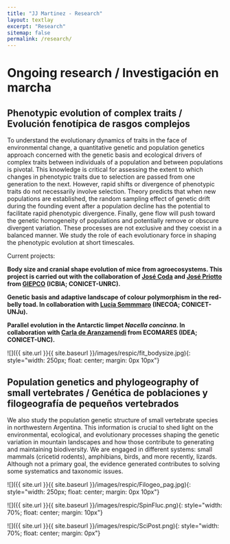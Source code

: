 ```yaml
---
title: "JJ Martinez - Research"
layout: textlay
excerpt: "Research"
sitemap: false
permalink: /research/
---
```


# Ongoing research / Investigación en marcha

## Phenotypic evolution of complex traits / Evolución fenotípica de rasgos complejos

To understand the evolutionary dynamics of traits in the face of environmental change, a quantitative genetic and population genetics approach concerned with the genetic basis and ecological drivers of complex traits between individuals of a population and between populations is pivotal. This knowledge is critical for assessing the extent to which changes in phenotypic traits due to selection are passed from one generation to the next. However, rapid shifts or divergence of phenotypic traits do not necessarily involve selection. Theory predicts that when new populations are established, the random sampling effect of genetic drift during the founding event after a population decline has the potential to facilitate rapid phenotypic divergence. Finally, gene flow will push toward the genetic homogeneity of populations and potentially remove or obscure divergent variation. These processes are not exclusive and they coexist in a balanced manner. We study the role of each evolutionary force in shaping the phenotypic evolution at short timescales.

Current projects:

**Body size and cranial shape evolution of mice from agroecosystems. This project is carried out with the collaboration of [José Coda](https://www.researchgate.net/profile/Jose-Coda) and [José Priotto](https://www.researchgate.net/profile/Jose-Priotto) from [GIEPCO](https://giepcounrc.wixsite.com/giepco?lang=en) (ICBIA; CONICET-UNRC).**

**Genetic basis and adaptive landscape of colour polymorphism in the red-belly toad. In collaboration with [Lucia Sommmaro](https://www.researchgate.net/profile/Lucia-Sommaro-2) (INECOA; CONICET-UNJu).**

**Parallel evolution in the Antarctic limpet <em>Nacella concinna</em>. In collaboration with [Carla de Aranzamendi](https://www.researchgate.net/profile/Maria-Carla-De-Aranzamendi) from ECOMARES (IDEA; CONICET-UNC).**

![]({{ site.url }}{{ site.baseurl }}/images/respic/fit_bodysize.jpg){: style="width: 250px; float: center; margin: 0px  10px"}


## Population genetics and phylogeography of small vertebrates / Genética de poblaciones y filogeografía de pequeños vertebrados

We also study the population genetic structure of small vertebrate species in northwestern Argentina. This information is crucial to shed light on the environmental, ecological, and evolutionary processes shaping the genetic variation in mountain landscapes and how those contribute to generating and maintaining biodiversity. We are engaged in different systems: small mammals (cricetid rodents), amphibians, birds, and more recently, lizards. Although not a primary goal, the evidence generated contributes to solving some systematics and taxonomic issues.


![]({{ site.url }}{{ site.baseurl }}/images/respic/Filogeo_pag.jpg){: style="width: 250px; float: center; margin: 0px  10px"}

![]({{ site.url }}{{ site.baseurl }}/images/respic/SpinFluc.png){: style="width: 70%; float: center; margin: 10px"}

![]({{ site.url }}{{ site.baseurl }}/images/respic/SciPost.png){: style="width: 70%; float: center; margin: 0px"}
